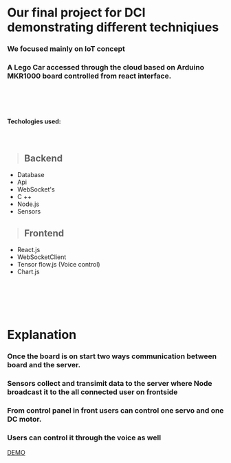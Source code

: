 # Our final project for DCI demonstrating different techniqiues 
 ### We focused mainly on IoT concept 
 ### A Lego Car accessed through the cloud based on Arduino MKR1000 board controlled  from react interface.



<br>
<br>
<br>

 #### Techologies used:

<br>

>  ## Backend
- Database 
- Api
- WebSocket's
- C ++ 
- Node.js
- Sensors

>  ## Frontend
- React.js
- WebSocketClient
- Tensor flow.js (Voice control)
- Chart.js

<br>
<br>
<br>
<br>    

# Explanation

###  Once the board  is  on   start two ways communication between board and the server.
### **Sensors** collect and transimit data to  the server where Node broadcast it to the all connected user on frontside
###  From control panel in front  users can control one servo  and one DC motor.
###  Users can control it through the **voice**   as well


[DEMO](https://master.d3ksrba71tzc64.amplifyapp.com/)
